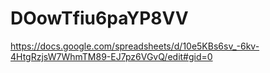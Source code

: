 # DOowTfiu6paYP8VV
https://docs.google.com/spreadsheets/d/10e5KBs6sv_-6kv-4HtgRzjsW7WhmTM89-EJ7pz6VGvQ/edit#gid=0
